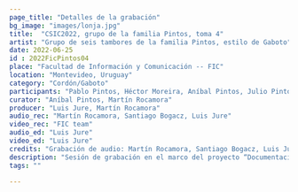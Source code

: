 ```yaml
---
page_title: "Detalles de la grabación"
bg_image: "images/lonja.jpg"
title:  "CSIC2022, grupo de la familia Pintos, toma 4"  
artist: "Grupo de seis tambores de la familia Pintos, estilo de Gaboto"
date: 2022-06-25
id : 2022FicPintos04
place: "Facultad de Información y Comunicación -- FIC"  
location: "Montevideo, Uruguay"  
category: "Cordón/Gaboto"  
participants: "Pablo Pintos, Héctor Moreira, Aníbal Pintos, Julio Pintos, Wáshington Pintos, Leopoldo “Polo” Pintos"  
curator: "Aníbal Pintos, Martín Rocamora"  
producer: "Luis Jure, Martín Rocamora"  
audio_rec: "Martín Rocamora, Santiago Bogacz, Luis Jure"  
video_rec: "FIC team"  
audio_ed: "Luis Jure"  
video_ed: "Luis Jure"  
credits: "Grabación de audio: Martín Rocamora, Santiago Bogacz, Luis Jure  \n Cámaras: Equipo FIC  \n Edición de audio y video: Luis Jure"  
description: "Sesión de grabación en el marco del proyecto “Documentacion y análisis del candombe uruguayo” dirigido por Luis Jure y Martín Rocamora, con financiación de la CSIC, agencia de investigación de la Universidad de la República. La sesión se realizó en colaboración con la FIC."  
tags: ""  

---
```

